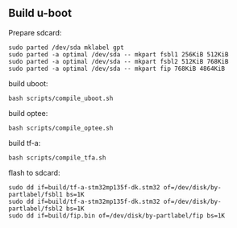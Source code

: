 ## Build u-boot

Prepare sdcard:
```
sudo parted /dev/sda mklabel gpt
sudo parted -a optimal /dev/sda -- mkpart fsbl1 256KiB 512KiB
sudo parted -a optimal /dev/sda -- mkpart fsbl2 512KiB 768KiB
sudo parted -a optimal /dev/sda -- mkpart fip 768KiB 4864KiB
```

build uboot:
```
bash scripts/compile_uboot.sh
```

build optee:
```
bash scripts/compile_optee.sh
```

build tf-a:
```
bash scripts/compile_tfa.sh
```

flash to sdcard:
```
sudo dd if=build/tf-a-stm32mp135f-dk.stm32 of=/dev/disk/by-partlabel/fsbl1 bs=1K
sudo dd if=build/tf-a-stm32mp135f-dk.stm32 of=/dev/disk/by-partlabel/fsbl2 bs=1K
sudo dd if=build/fip.bin of=/dev/disk/by-partlabel/fip bs=1K
```
